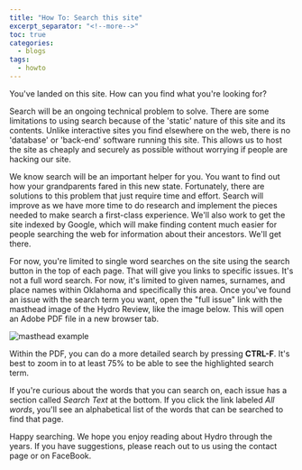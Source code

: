 ```yaml
---
title: "How To: Search this site"
excerpt_separator: "<!--more-->"
toc: true
categories:
  - blogs
tags: 
  - howto
---
```


You've landed on this site. How can you find what you're looking for?

<!--more-->

Search will be an ongoing technical problem to solve. There are some limitations to using search because of the 'static' nature of this site and its contents. Unlike interactive sites you find elsewhere on the web, there is no 'database' or 'back-end' software running this site. This allows us to host the site as cheaply and securely as possible without worrying if people are hacking our site.

We know search will be an important helper for you. You want to find out how your grandparents fared in this new state. Fortunately, there are solutions to this problem that just require time and effort. Search will improve as we have more time to do research and implement the pieces needed to make search a first-class experience. We'll also work to get the site indexed by Google, which will make finding content much easier for people searching the web for information about their ancestors. We'll get there.

For now, you're limited to single word searches on the site using the search button in the top of each page. That will give you links to specific issues. It's not a full word search. For now, it's limited to given names, surnames, and place names within Oklahoma and specifically this area. Once you've found an issue with the search term you want, open the "full issue" link with the masthead image of the Hydro Review, like the image below. This will open an Adobe PDF file in a new browser tab.

![masthead example](https://content.thehydroreview.com/content/1918/1918-11-14/masthead/HR-1918-11-14.jpg)

Within the PDF, you can do a more detailed search by pressing **CTRL-F**. It's best to zoom in to at least 75% to be able to see the highlighted search term.

If you're curious about the words that you can search on, each issue has a section called *Search Text* at the bottom. If you click the link labeled *All words*, you'll see an alphabetical list of the words that can be searched to find that page.

Happy searching. We hope you enjoy reading about Hydro through the years. If you have suggestions, please reach out to us using the contact page or on FaceBook.